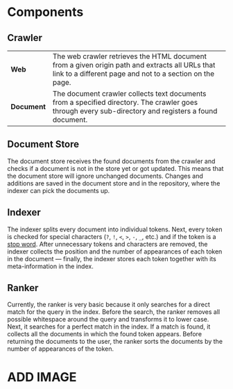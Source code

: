 <a id="top"></a>
# Components

<a id="components-crawler"></a>
## Crawler

|         |               |
| ------------- | ------------- |
| **Web**       | The web crawler retrieves the HTML document from a given origin path and extracts all URLs that link to a different page and not to a section on the page.  |
| **Document**  | The document crawler collects text documents from a specified directory. The crawler goes through every sub-directory and registers a found document.  |

<a id="components-document-store"></a>
## Document Store

The document store receives the found documents from the crawler and checks if a document is not in the store yet or got updated. This means that the document store will ignore unchanged documents. Changes and additions are saved in the document store and in the repository, where the indexer can pick the documents up.

<a id="components-indexer"></a>
## Indexer

The indexer splits every document into individual tokens. Next, every token is checked for special characters (`?`, `!`, `<`, `>`, `-`, `_`, etc.) and if the token is a [stop word](https://en.wikipedia.org/wiki/Stop_word). After unnecessary tokens and characters are removed, the indexer collects the position and the number of appearances of each token in the document — finally, the indexer stores each token together with its meta-information in the index.

<a id="components-ranker"></a>
## Ranker

Currently, the ranker is very basic because it only searches for a direct match for the query in the index. Before the search, the ranker removes all possible whitespace around the query and transforms it to lower case. Next, it searches for a perfect match in the index. If a match is found, it collects all the documents in which the found token appears. Before returning the documents to the user, the ranker sorts the documents by the number of appearances of the token.



# ADD IMAGE